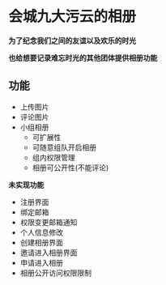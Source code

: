 # 会城九大污云的相册

**为了纪念我们之间的友谊以及欢乐的时光**

**也给想要记录难忘时光的其他团体提供相册功能**

## 功能

* 上传图片
* 评论图片
* 小组相册
	* 可扩展性
	* 可随意组队开启相册
	* 组内权限管理
	* 相册可公开性(不能评论)
	
**未实现功能**

* 注册界面
* 绑定邮箱
* 权限变更邮箱通知
* 个人信息修改
* 创建相册界面
* 邀请进入相册界面
* 申请进入相册
* 相册公开访问权限限制